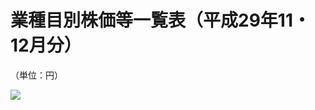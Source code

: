 # 業種目別株価等一覧表（平成29年11・12月分）

（単位：円）

![](https://www.nta.go.jp/tmp/dadde0f2-84d7-4abc-bab5-6156668057cc/images/31dac64e473057977ce0faf238f52a6a23a7fa59bba0747a95b78253e2dcaa06.jpg)